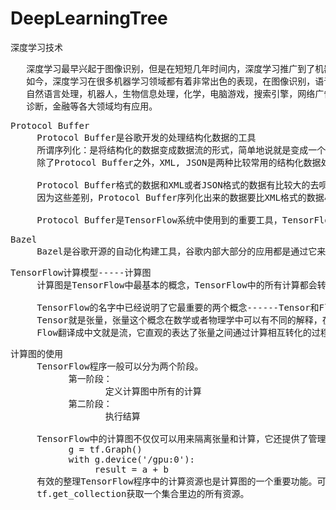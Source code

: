 # DeepLearningTree
深度学习技术

<pre>
   深度学习最早兴起于图像识别，但是在短短几年时间内，深度学习推广到了机器学习的各个领域，
   如今，深度学习在很多机器学习领域都有着非常出色的表现，在图像识别，语音识别，音频处理，
   自然语言处理，机器人，生物信息处理，化学，电脑游戏，搜索引擎，网络广告投放，医学自动
   诊断，金融等各大领域均有应用。
</pre>

<pre>
Protocol Buffer
     Protocol Buffer是谷歌开发的处理结构化数据的工具
     所谓序列化：是将结构化的数据变成数据流的形式，简单地说就是变成一个字符串。如何将结构化的数据序列化，并从序列化之后的数据流中还原出原来的结构化数据，统称为 处理为处理结构化数据，这就是Protocol Buffer要解决的问题
     除了Protocol Buffer之外，XML, JSON是两种比较常用的结构化数据处理工具。

     Protocol Buffer格式的数据和XML或者JSON格式的数据有比较大的去呗，首先，Protocol Buffer序列化之后得到的数据不是可读的字符串，而是二进制流。其次，XML或者JSON格式的数据信息都包含在了序列化之后的数据中，不需要任何其他信息就能还原序列之后的数据。但使用Protocol Buffer时需要先定义数据的格式（schema），还原一个序列化之后的数据将需要使用到这个定义好的数据格式。
     因为这些差别，Protocol Buffer序列化出来的数据要比XML格式的数据小3到10倍，解析的时间要快20-100倍。

     Protocol Buffer是TensorFlow系统中使用到的重要工具，TensorFlow中的数据基本上是通过Protocol Buffer来组织的，分布式TensorFlow的通信协议gRPC也是以Protocol Buffer作为基础的。
</pre>

<pre>
Bazel
     Bazel是谷歌开源的自动化构建工具，谷歌内部大部分的应用都是通过它来编译的，相比传统的Makefile, Ant， Maven,  Bazel在速度，可伸缩性，灵活性以及对不同程序语言和平台的支持上都要更加出色，
</pre>

<pre>
TensorFlow计算模型-----计算图
     计算图是TensorFlow中最基本的概念，TensorFlow中的所有计算都会转化为计算图上的节点。

     TensorFlow的名字中已经说明了它最重要的两个概念------Tensor和Flow。
     Tensor就是张量，张量这个概念在数学或者物理学中可以有不同的解释，在TensorFlow中，张量可以被简单的理解为多维数组，
     Flow翻译成中文就是流，它直观的表达了张量之间通过计算相互转化的过程，TensorFlow是一个通过计算图的形式来表述计算的编程系统，
</pre>

<pre>
计算图的使用
     TensorFlow程序一般可以分为两个阶段。
           第一阶段：
                  定义计算图中所有的计算
           第二阶段：
                  执行结算

     TensorFlow中的计算图不仅仅可以用来隔离张量和计算，它还提供了管理张量和计算的机制，计算图可以通过tf.Graph.device函数来指定运行计算的设备，这为TensorFlow使用GPU提供了机制。
           g = tf.Graph()
           with g.device('/gpu:0'):
                result = a + b
     有效的整理TensorFlow程序中的计算资源也是计算图的一个重要功能。可以通过集合来管理不同类型的资源，比如通过 tf.add_to_collection函数将资源加入一个或者多个集合中，然后通过
     tf.get_collection获取一个集合里边的所有资源。
</pre>
